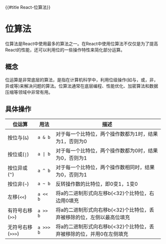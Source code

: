{{#title React-位算法}}
# 位算法

位算法是React中使用最多的算法之一。在React中使用位算法不仅仅是为了提高React的性能，还可以利用位的一些操作特性来简化部分运算。

## 概念

位运算是非常底层的算法，是指在计算机科学中，利用位级操作(如与，或，非，异或等)来解决问题的算法。位算法通常在底层编程、性能优化、加密算法和数据压缩等领域中非常有用。

## 具体操作

位运算 | 用法 | 描述
---|---|---
按位与(`&`) | `a & b` | 对于每一个比特位，两个操作数都为1时，结果为1，否则为0
按位或(`\|`) | `a \| b` | 对于每一个比特位，两个操作数都为0时，结果为0，否则为1
按位异或(`^`) | `a ^ b` | 对于每一个比特位，两个操作数相同时，结果为0，否则为1
按位非(`~`) | `a ~ b` | 反转操作数的比特位，即0变1，1变0
左移(`<<`) | `a << b` | 将a的二进制形式向左移b(<32)个比特位，右边用0填充
有符号右移(`>>`) | `a >> b` | 将a的二进制形式向右移b(<32)个比特位，丢弃被移除的位，左侧以最高位填充
无符号右移(`>>>`) | `a >>> b` | 将a的二进制形式向右移b(<32)个比特位，丢弃被移除的位，并用0在左侧填充

